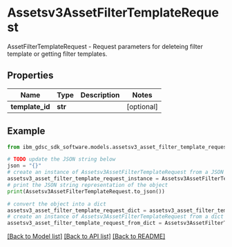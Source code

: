 # Assetsv3AssetFilterTemplateRequest

AssetFilterTemplateRequest - Request parameters for deleteing filter template or getting filter templates.

## Properties

Name | Type | Description | Notes
------------ | ------------- | ------------- | -------------
**template_id** | **str** |  | [optional] 

## Example

```python
from ibm_gdsc_sdk_software.models.assetsv3_asset_filter_template_request import Assetsv3AssetFilterTemplateRequest

# TODO update the JSON string below
json = "{}"
# create an instance of Assetsv3AssetFilterTemplateRequest from a JSON string
assetsv3_asset_filter_template_request_instance = Assetsv3AssetFilterTemplateRequest.from_json(json)
# print the JSON string representation of the object
print(Assetsv3AssetFilterTemplateRequest.to_json())

# convert the object into a dict
assetsv3_asset_filter_template_request_dict = assetsv3_asset_filter_template_request_instance.to_dict()
# create an instance of Assetsv3AssetFilterTemplateRequest from a dict
assetsv3_asset_filter_template_request_from_dict = Assetsv3AssetFilterTemplateRequest.from_dict(assetsv3_asset_filter_template_request_dict)
```
[[Back to Model list]](../README.md#documentation-for-models) [[Back to API list]](../README.md#documentation-for-api-endpoints) [[Back to README]](../README.md)



